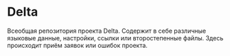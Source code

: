 # Delta
Всеобщая репозитория проекта Delta. Содержит в себе различные языковые данные, настройки, ссылки или второстепенные файлы. Здесь происходит приём заявок или ошибок проекта.
